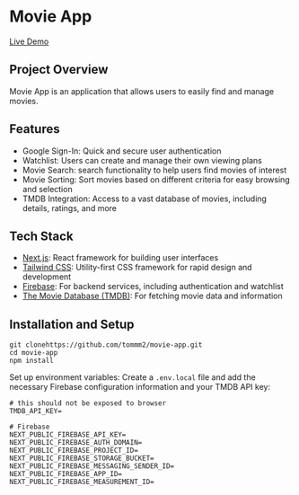 # Movie App
[Live Demo](http://jinrup-movie.vercel.app)

## Project Overview

Movie App is an application that allows users to easily find and manage movies.

## Features

- Google Sign-In: Quick and secure user authentication
- Watchlist: Users can create and manage their own viewing plans
- Movie Search: search functionality to help users find movies of interest
- Movie Sorting: Sort movies based on different criteria for easy browsing and selection
- TMDB Integration: Access to a vast database of movies, including details, ratings, and more

## Tech Stack

- [Next.js](https://nextjs.org/): React framework for building user interfaces
- [Tailwind CSS](https://tailwindcss.com/): Utility-first CSS framework for rapid design and development
- [Firebase](https://firebase.google.com/): For backend services, including authentication and watchlist
- [The Movie Database (TMDB)](https://www.themoviedb.org/): For fetching movie data and information

## Installation and Setup

```
git clonehttps://github.com/tommm2/movie-app.git
cd movie-app
npm install
```


Set up environment variables:
Create a `.env.local` file and add the necessary Firebase configuration information and your TMDB API key:

```
# this should not be exposed to browser
TMDB_API_KEY=

# Firebase
NEXT_PUBLIC_FIREBASE_API_KEY=
NEXT_PUBLIC_FIREBASE_AUTH_DOMAIN=
NEXT_PUBLIC_FIREBASE_PROJECT_ID=
NEXT_PUBLIC_FIREBASE_STORAGE_BUCKET=
NEXT_PUBLIC_FIREBASE_MESSAGING_SENDER_ID=
NEXT_PUBLIC_FIREBASE_APP_ID=
NEXT_PUBLIC_FIREBASE_MEASUREMENT_ID=
```

